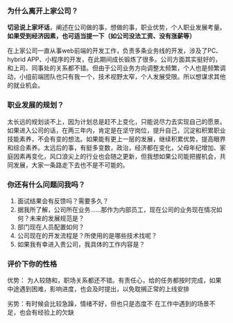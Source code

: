 ### 为什么离开上家公司？

**切忌说上家坏话**，阐述在公司做的事，想做的事，职业优势，个人职业发展考量。**如果受到经济因素，也可适当提一下（如公司没法工资、没有涨薪等）**


在上家公司一直从事web前端的开发工作，负责多条业务线的开发，涉及了PC、hybrid APP、小程序的开发，在此期间成长锻炼了很多。公司方面其实挺好的，和上司、同事处的关系都不错。但由于公司业务方向调整太频繁，个人也是频繁调动，小组前端团队也只有我一个，技术视野太窄，个人发展受限。所以想谋求其他的就业机会。

### 职业发展的规划？

太长远的规划谈不上，因为计划总是赶不上变化，只能说尽力去实现自己的愿景。
如果进入公司的话，在两三年内，肯定是在坚守岗位，提升自己，沉淀和积累职业技能素养，不会有变的想法。如果能有更上一层的发展，继续积累优势，提高眼界和综合素养。太远后的事，有挺多变数，政治，经济都在变化，父母年纪增加、家庭因素再变化，风口浪尖上的行业也会随之更新，但我想如果公司能把握机会，共同发展，大家一条路走下去也不是不可能的。



### 你还有什么问题问我吗？

1. 面试结果会有反馈吗？需要多久？
2. 据我所了解，公司所在业务......那作为内部员工，现在公司的业务现在情况如何？未来的发展规范是？
3. 部门现在人员配置如何？
4. 公司现在的开发流程是？所使用的是哪些技术找呢？
5. 如果我有幸进入贵公司，我具体的工作内容是？



### 评价下你的性格

优势： 为人较随和，职场关系都还不错。有责任心，给的任务都按时完成，如果中途遇到困难，影响进度，也会及时提出，以免耽搁正常的上线安排

劣势：有时候会比较急躁，情绪不好，但也只是态度不 在工作中遇到的场景不足，也会有经验上的欠缺